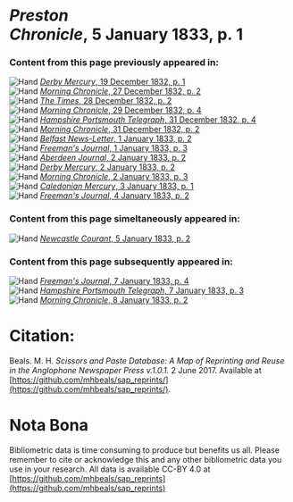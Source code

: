 # *Preston Chronicle*, 5 January 1833, p. 1  
  
### Content from this page previously appeared in:  
![Hand](http://scissorsandpaste.net/wp-content/uploads/2017/06/smallhandpointer.png) [*Derby Mercury*, 19 December 1832, p. 1](https://mhbeals.github.io/sap_html/Derby-Mercury/Derby-Mercury-19-December-1832-p-1)  
![Hand](http://scissorsandpaste.net/wp-content/uploads/2017/06/smallhandpointer.png) [*Morning Chronicle*, 27 December 1832, p. 2](https://mhbeals.github.io/sap_html/Morning-Chronicle/Morning-Chronicle-27-December-1832-p-2)  
![Hand](http://scissorsandpaste.net/wp-content/uploads/2017/06/smallhandpointer.png) [*The Times*, 28 December 1832, p. 2](https://mhbeals.github.io/sap_html/The-Times/The-Times-28-December-1832-p-2)  
![Hand](http://scissorsandpaste.net/wp-content/uploads/2017/06/smallhandpointer.png) [*Morning Chronicle*, 29 December 1832, p. 4](https://mhbeals.github.io/sap_html/Morning-Chronicle/Morning-Chronicle-29-December-1832-p-4)  
![Hand](http://scissorsandpaste.net/wp-content/uploads/2017/06/smallhandpointer.png) [*Hampshire Portsmouth Telegraph*, 31 December 1832, p. 4](https://mhbeals.github.io/sap_html/Hampshire-Portsmouth-Telegraph/Hampshire-Portsmouth-Telegraph-31-December-1832-p-4)  
![Hand](http://scissorsandpaste.net/wp-content/uploads/2017/06/smallhandpointer.png) [*Morning Chronicle*, 31 December 1832, p. 2](https://mhbeals.github.io/sap_html/Morning-Chronicle/Morning-Chronicle-31-December-1832-p-2)  
![Hand](http://scissorsandpaste.net/wp-content/uploads/2017/06/smallhandpointer.png) [*Belfast News-Letter*, 1 January 1833, p. 2](https://mhbeals.github.io/sap_html/Belfast-News-Letter/Belfast-News-Letter-1-January-1833-p-2)  
![Hand](http://scissorsandpaste.net/wp-content/uploads/2017/06/smallhandpointer.png) [*Freeman's Journal*, 1 January 1833, p. 3](https://mhbeals.github.io/sap_html/Freeman's-Journal/Freeman's-Journal-1-January-1833-p-3)  
![Hand](http://scissorsandpaste.net/wp-content/uploads/2017/06/smallhandpointer.png) [*Aberdeen Journal*, 2 January 1833, p. 2](https://mhbeals.github.io/sap_html/Aberdeen-Journal/Aberdeen-Journal-2-January-1833-p-2)  
![Hand](http://scissorsandpaste.net/wp-content/uploads/2017/06/smallhandpointer.png) [*Derby Mercury*, 2 January 1833, p. 2](https://mhbeals.github.io/sap_html/Derby-Mercury/Derby-Mercury-2-January-1833-p-2)  
![Hand](http://scissorsandpaste.net/wp-content/uploads/2017/06/smallhandpointer.png) [*Morning Chronicle*, 2 January 1833, p. 3](https://mhbeals.github.io/sap_html/Morning-Chronicle/Morning-Chronicle-2-January-1833-p-3)  
![Hand](http://scissorsandpaste.net/wp-content/uploads/2017/06/smallhandpointer.png) [*Caledonian Mercury*, 3 January 1833, p. 1](https://mhbeals.github.io/sap_html/Caledonian-Mercury/Caledonian-Mercury-3-January-1833-p-1)  
![Hand](http://scissorsandpaste.net/wp-content/uploads/2017/06/smallhandpointer.png) [*Freeman's Journal*, 4 January 1833, p. 2](https://mhbeals.github.io/sap_html/Freeman's-Journal/Freeman's-Journal-4-January-1833-p-2)  
  
### Content from this page simeltaneously appeared in:  
![Hand](http://scissorsandpaste.net/wp-content/uploads/2017/06/smallhandpointer.png) [*Newcastle Courant*, 5 January 1833, p. 2](https://mhbeals.github.io/sap_html/Newcastle-Courant/Newcastle-Courant-5-January-1833-p-2)  
  
### Content from this page subsequently appeared in:  
![Hand](http://scissorsandpaste.net/wp-content/uploads/2017/06/smallhandpointer.png) [*Freeman's Journal*, 7 January 1833, p. 4](https://mhbeals.github.io/sap_html/Freeman's-Journal/Freeman's-Journal-7-January-1833-p-4)  
![Hand](http://scissorsandpaste.net/wp-content/uploads/2017/06/smallhandpointer.png) [*Hampshire Portsmouth Telegraph*, 7 January 1833, p. 3](https://mhbeals.github.io/sap_html/Hampshire-Portsmouth-Telegraph/Hampshire-Portsmouth-Telegraph-7-January-1833-p-3)  
![Hand](http://scissorsandpaste.net/wp-content/uploads/2017/06/smallhandpointer.png) [*Morning Chronicle*, 8 January 1833, p. 2](https://mhbeals.github.io/sap_html/Morning-Chronicle/Morning-Chronicle-8-January-1833-p-2)  


# Citation: 

Beals. M. H. *Scissors and Paste Database: A Map of Reprinting and Reuse in the Anglophone Newspaper Press v.1.0.1.* 2 June 2017. Available at [https://github.com/mhbeals/sap_reprints/](https://github.com/mhbeals/sap_reprints/). 

# Nota Bona

Bibliometric data is time consuming to produce but benefits us all. Please remember to cite or acknowledge this and any other bibliometric data you use in your research. All data is available CC-BY 4.0 at [https://github.com/mhbeals/sap_reprints](https://github.com/mhbeals/sap_reprints)